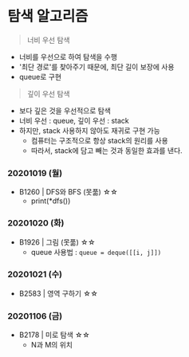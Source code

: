 # 탐색 알고리즘

> 너비 우선 탐색
- 너비를 우선으로 하여 탐색을 수행
- '최단 경로'를 찾아주기 때문에, 최단 길이 보장에 사용
- queue로 구현

> 깊이 우선 탐색
- 보다 깊은 것을 우선적으로 탐색
- 너비 우선 : queue, 깊이 우선 : stack
- 하지만, stack 사용하지 않아도 재귀로 구현 가능
    - 컴퓨터는 구조적으로 항상 stack의 원리를 사용
    - 따라서, stack에 담고 빼는 것과 동일한 효과를 낸다.

### 20201019 (월)
- B1260 | DFS와 BFS (못풂) ☆☆
    - print(*dfs())

### 20201020 (화)
- B1926 | 그림 (못풂) ☆☆
    - queue 사용법 : `queue = deque([[i, j]]) `

### 20201021 (수)
- B2583 | 영역 구하기 ☆☆

### 20201106 (금)
- B2178 | 미로 탐색 ☆☆
   - N과 M의 위치
